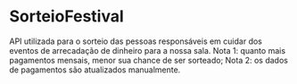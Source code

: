 # SorteioFestival
API utilizada para o sorteio das pessoas responsáveis em cuidar dos eventos de arrecadação de dinheiro para a nossa sala.
Nota 1: quanto mais pagamentos mensais, menor sua chance de ser sorteado;
Nota 2: os dados de pagamentos são atualizados manualmente.
